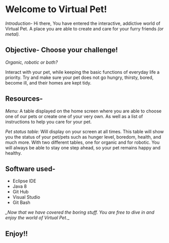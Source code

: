 # Welcome to Virtual Pet!  
*Introduction-* Hi there, You have entered the interactive, addictive world of Virtual Pet. A place you are able to create and care for your furry friends _(or metal)._

## Objective- Choose your challenge!
_Organic, robotic or both?_

Interact with your pet, while keeping the basic functions of everyday life a priority. Try and make sure your pet does not go hungry, thirsty, bored, become ill, and their homes are kept tidy.

## Resources- 
*Menu:* A table displayed on the home screen where you are able to choose one of our pets or create one of your very own. As well as a list of instructions to help you care for your pet.

*Pet status table:* Will display on your screen at all times. This table will show you the status of your pet/pets such as hunger level, boredom, health, and much more. With two different tables, one for organic and for robotic. You will always be able to stay one step ahead, so your pet remains happy and healthy.

## Software used-
- Eclipse IDE
- Java 8
- Git Hub
- Visual Studio 
- Git Bash

*_Now that we have covered the boring stuff. You are free to dive in and enjoy the world of Virtual Pet.*_

## Enjoy!!


          
        	
